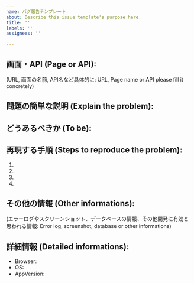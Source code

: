 ```yaml
---
name: バグ報告テンプレート
about: Describe this issue template's purpose here.
title: ''
labels: ''
assignees: ''

---
```


<!-- Bug report format -->
## 画面・API (Page or API):
(URL, 画面の名前, API名など具体的に: URL, Page name or API please fill it concretely)

## 問題の簡単な説明 (Explain the problem):

## どうあるべきか (To be):

## 再現する手順 (Steps to reproduce the problem):
  1. 
  2. 
  3. 
  4. 

## その他の情報 (Other informations):
(エラーログやスクリーンショット、データベースの情報、その他開発に有効と思われる情報: Error log, screenshot, database or other informations)

## 詳細情報 (Detailed informations):
- Browser:
- OS:
- AppVersion:
